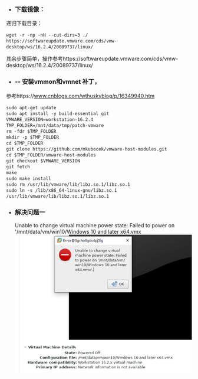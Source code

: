 

- ### 下载镜像：

递归下载目录：

```shell
wget -r -np -nH --cut-dirs=3 ./ https://softwareupdate.vmware.com/cds/vmw-desktop/ws/16.2.4/20089737/linux/
```

其余步骤简单，操作参考https://softwareupdate.vmware.com/cds/vmw-desktop/ws/16.2.4/20089737/linux/

- ### -- 安装vmmon和vmnet 补丁，

参考https://www.cnblogs.com/wthuskyblog/p/16349940.htm

```shell
sudo apt-get update
sudo apt install -y build-essential git
VMWARE_VERSION=workstation-16.2.4
TMP_FOLDER=/mnt/data/tmp/patch-vmware
rm -fdr $TMP_FOLDER
mkdir -p $TMP_FOLDER
cd $TMP_FOLDER
git clone https://github.com/mkubecek/vmware-host-modules.git
cd $TMP_FOLDER/vmware-host-modules
git checkout $VMWARE_VERSION
git fetch
make
sudo make install
sudo rm /usr/lib/vmware/lib/libz.so.1/libz.so.1
sudo ln -s /lib/x86_64-linux-gnu/libz.so.1 /usr/lib/vmware/lib/libz.so.1/libz.so.1
```

- ### 解决问题一

  Unable to change virtual machine power state: Failed to power on '/mnt/data/vm/win10/Windows 10 and later x64.vmx
![image](https://github.com/liu11131/vmware-for-linux/blob/main/map/image-20241119115405790.png)
